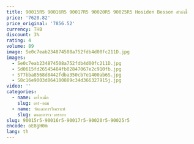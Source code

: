 ```yaml
---
title: 90015R5 90016R5 90017R5 90020R5 90025R5 Hosiden Besson ตัวบ่งชี้
price: '7620.82'
price_original: '7856.52'
currency: THB
discount: 3%
rating: 4
volume: 89
image: Se0c7eab234874508a752fdb4d00fc211D.jpg
images:
  - Se0c7eab234874508a752fdb4d00fc211D.jpg
  - Sd0615fd26545484fb02847067e2c910fb.jpg
  - S77bba8568d8442fdba350cb7e1400ab6S.jpg
  - S8c16e9003d864180889c34d366327915j.jpg
video: ''
categories:
  - name: เครื่องมือ
    slug: เคร-องม
  - name: วัดและการวิเคราะห์
    slug: ดและการว-เคราะห
slug: 90015r5-90016r5-90017r5-90020r5-90025r5
encode: oE8gH0m
lang: th
---
```

  